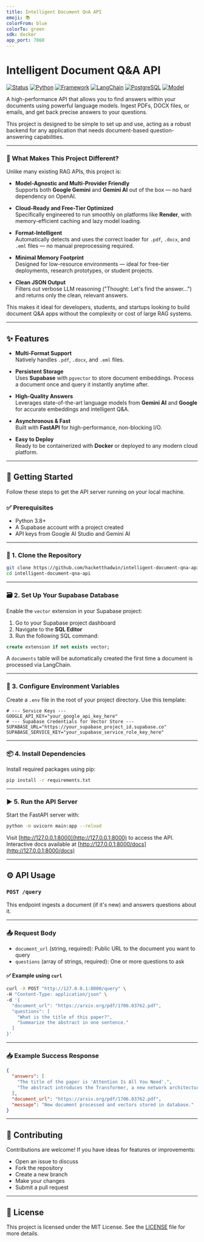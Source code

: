 ```yaml
---
title: Intelligent Document QnA API
emoji: 📚
colorFrom: blue
colorTo: green
sdk: docker
app_port: 7860
---
```


# Intelligent Document Q&A API
[![Status](https://img.shields.io/badge/status-complete-brightgreen)](#)
[![Python](https://img.shields.io/badge/python-3.8%2B-blue.svg)](#)
[![Framework](https://img.shields.io/badge/framework-FastAPI-blue)](#)
[![LangChain](https://img.shields.io/badge/LangChain-enabled-yellow)](#)
[![PostgreSQL](https://img.shields.io/badge/db-Supabase%20%2B%20pgvector-009688)](#)
[![Model](https://img.shields.io/badge/AI-GeminiAI%20%2B%20GoogleAI-orange)](#)


A high-performance API that allows you to find answers within your documents using powerful language models. Ingest PDFs, DOCX files, or emails, and get back precise answers to your questions.

This project is designed to be simple to set up and use, acting as a robust backend for any application that needs document-based question-answering capabilities.

---

### 🚀 What Makes This Project Different?

Unlike many existing RAG APIs, this project is:

- **Model-Agnostic and Multi-Provider Friendly**  
  Supports both **Google Gemini** and **Gemini AI** out of the box — no hard dependency on OpenAI.

- **Cloud-Ready and Free-Tier Optimized**  
  Specifically engineered to run smoothly on platforms like **Render**, with memory-efficient caching and lazy model loading.

- **Format-Intelligent**  
  Automatically detects and uses the correct loader for `.pdf`, `.docx`, and `.eml` files — no manual preprocessing required.

- **Minimal Memory Footprint**  
  Designed for low-resource environments — ideal for free-tier deployments, research prototypes, or student projects.

- **Clean JSON Output**  
  Filters out verbose LLM reasoning ("Thought: Let's find the answer...") and returns only the clean, relevant answers.

This makes it ideal for developers, students, and startups looking to build document Q&A apps without the complexity or cost of large RAG systems.

---

## ✨ Features

- **Multi-Format Support**  
  Natively handles `.pdf`, `.docx`, and `.eml` files.

- **Persistent Storage**  
  Uses **Supabase** with `pgvector` to store document embeddings. Process a document once and query it instantly anytime after.

- **High-Quality Answers**  
  Leverages state-of-the-art language models from **Gemini AI** and **Google** for accurate embeddings and intelligent Q&A.

- **Asynchronous & Fast**  
  Built with **FastAPI** for high-performance, non-blocking I/O.

- **Easy to Deploy**  
  Ready to be containerized with **Docker** or deployed to any modern cloud platform.


---

## 🚀 Getting Started

Follow these steps to get the API server running on your local machine.

### ✅ Prerequisites

- Python 3.8+
- A Supabase account with a project created
- API keys from Google AI Studio and Gemini AI

---

### 📁 1. Clone the Repository

```bash
git clone https://github.com/hacketthadwin/intelligent-document-qna-api.git
cd intelligent-document-qna-api
```

---

### 🗃️ 2. Set Up Your Supabase Database

Enable the `vector` extension in your Supabase project:

1. Go to your Supabase project dashboard  
2. Navigate to the **SQL Editor**  
3. Run the following SQL command:

```sql
create extension if not exists vector;
```

A `documents` table will be automatically created the first time a document is processed via LangChain.

---

### 🔐 3. Configure Environment Variables

Create a `.env` file in the root of your project directory. Use this template:

```env
# --- Service Keys ---
GOOGLE_API_KEY="your_google_api_key_here"
# --- Supabase Credentials for Vector Store ---
SUPABASE_URL="https://your_supabase_project_id.supabase.co"
SUPABASE_SERVICE_KEY="your_supabase_service_role_key_here"
```

---

### 📦 4. Install Dependencies

Install required packages using pip:

```bash
pip install -r requirements.txt
```

---

### ▶️ 5. Run the API Server

Start the FastAPI server with:

```bash
python -m uvicorn main:app --reload
```

Visit [http://127.0.0.1:8000](http://127.0.0.1:8000) to access the API.  
Interactive docs available at [http://127.0.0.1:8000/docs](http://127.0.0.1:8000/docs)

---

## ⚙️ API Usage

### `POST /query`

This endpoint ingests a document (if it's new) and answers questions about it.

---

### 📤 Request Body

- `document_url` (string, required): Public URL to the document you want to query  
- `questions` (array of strings, required): One or more questions to ask

#### ✅ Example using `curl`

```bash
curl -X POST "http://127.0.0.1:8000/query" \
-H "Content-Type: application/json" \
-d '{
  "document_url": "https://arxiv.org/pdf/1706.03762.pdf",
  "questions": [
    "What is the title of this paper?",
    "Summarize the abstract in one sentence."
  ]
}'
```

---

### 📥 Example Success Response

```json
{
  "answers": [
    "The title of the paper is 'Attention Is All You Need'.",
    "The abstract introduces the Transformer, a new network architecture based solely on attention mechanisms that is more parallelizable and requires significantly less time to train than existing models."
  ],
  "document_url": "https://arxiv.org/pdf/1706.03762.pdf",
  "message": "New document processed and vectors stored in database."
}
```

---

## 🤝 Contributing

Contributions are welcome! If you have ideas for features or improvements:

- Open an issue to discuss  
- Fork the repository  
- Create a new branch  
- Make your changes  
- Submit a pull request

---

## 📄 License

This project is licensed under the MIT License. See the [LICENSE](./LICENSE) file for more details.

